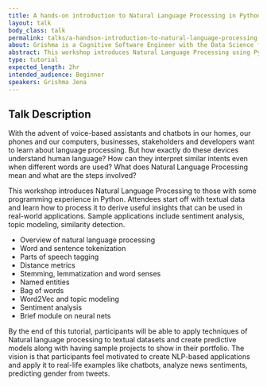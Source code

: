 ```yaml
---
title: A hands-on introduction to Natural Language Processing in Python
layout: talk
body_class: talk
permalink: talks/a-handson-introduction-to-natural-language-processing-in-python
about: Grishma is a Cognitive Software Engineer with the Data Science for Marketing team at IBM Watson in San Francisco. She earned her Masters in Computer Science at University of Pennsylvania. Her research interests are in Machine Learning and Natural Language Processing. She was recently a mentor for AI4ALL's AI Project Fellowship Spring 2018 where she guided a group of high school students to use AI for prioritizing 911 EMS calls. In her free time, she writes, cooks and likes conducting workshops and delivering talks. She likes explaining things in an easy-to-understand format, drawing analogies from real-life (eg. using Uncle Scrooge to explain Greedy Algorithms https://medium.com/the-graph/uncle-scrooge-meets-greedy-algorithms-dfc80c33d7ac). https://www.linkedin.com/in/grishmajena/
abstract: This workshop introduces Natural Language Processing using Python. Attendees start off with textual data and learn how to process it to derive useful insights that can be used in real-world applications like sentiment analysis, document similarity, text summarization and chatbots.
type: tutorial
expected_length: 2hr
intended_audience: Beginner
speakers: Grishma Jena
---
```


## Talk Description

With the advent of voice-based assistants and chatbots in our homes, our phones and our computers, businesses, stakeholders and developers want to learn about language processing. But how exactly do these devices understand human language? How can they interpret similar intents even when different words are used? What does Natural Language Processing mean and what are the steps involved?

This workshop introduces Natural Language Processing to those with some programming experience in Python. Attendees start off with textual data and learn how to process it to derive useful insights that can be used in real-world applications. Sample applications include sentiment analysis, topic modeling, similarity detection.

* Overview of natural language processing
* Word and sentence tokenization
* Parts of speech tagging
* Distance metrics
* Stemming, lemmatization and word senses
* Named entities
* Bag of words
* Word2Vec and topic modeling
* Sentiment analysis
* Brief module on neural nets

By the end of this tutorial, participants will be able to apply techniques of Natural language processing to textual datasets and create predictive models along with having sample projects to show in their portfolio. The vision is that participants feel motivated to create NLP-based applications and apply it to real-life examples like chatbots, analyze news sentiments, predicting gender from tweets.
